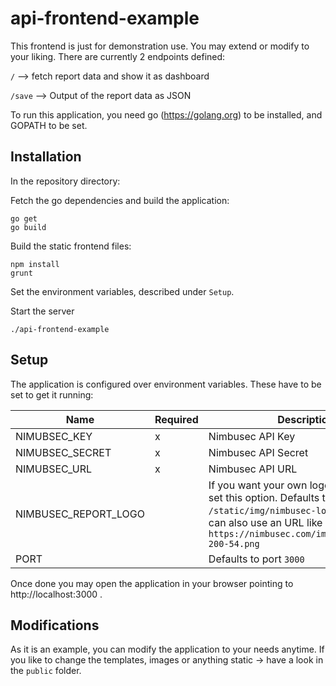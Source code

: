 # api-frontend-example
This frontend is just for demonstration use. You may extend or modify to your liking. There are currently 2 endpoints defined:

`/` --> fetch report data and show it as dashboard

`/save` --> Output of the report data as JSON



To run this application, you need go (https://golang.org) to be installed, and GOPATH to be set.

## Installation

In the repository directory:

Fetch the go dependencies and build the application:

    go get
    go build

Build the static frontend files:

    npm install
    grunt

Set the environment variables, described under `Setup`.

Start the server

    ./api-frontend-example

## Setup

The application is configured over environment variables. These have to be set to get it running:

Name | Required | Description
---- | -------- | -----------
NIMUBSEC_KEY | x | Nimbusec API Key
NIMUBSEC_SECRET | x | Nimbusec API Secret
NIMUBSEC_URL | x | Nimbusec API URL
NIMBUSEC_REPORT_LOGO |  | If you want your own logo on the report, set this option. Defaults to static folder `/static/img/nimbusec-logo.png` but you can also use an URL like `https://nimbusec.com/images/logo/logo-200-54.png`
PORT |  | Defaults to port `3000`

Once done you may open the application in your browser pointing to http://localhost:3000 .

## Modifications

As it is an example, you can modify the application to your needs anytime. If you like to change the templates, images or anything static -> have a look in the `public` folder. 
